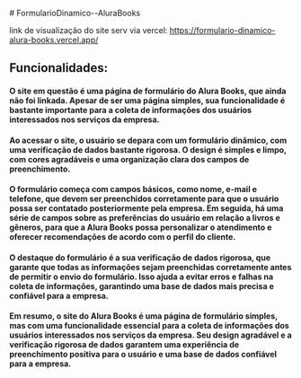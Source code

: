 
#   F o r m u l a r i o D i n a m i c o - - A l u r a B o o k s  <br>

link de visualização do site serv via vercel: https://formulario-dinamico-alura-books.vercel.app/ <br>
 
## Funcionalidades: <br>

#### O site em questão é uma página de formulário do Alura Books, que ainda não foi linkada. Apesar de ser uma página simples, sua funcionalidade é bastante importante para a coleta de informações dos usuários interessados nos serviços da empresa. <br>

#### Ao acessar o site, o usuário se depara com um formulário dinâmico, com uma verificação de dados bastante rigorosa. O design é simples e limpo, com cores agradáveis e uma organização clara dos campos de preenchimento. <br>

#### O formulário começa com campos básicos, como nome, e-mail e telefone, que devem ser preenchidos corretamente para que o usuário possa ser contatado posteriormente pela empresa. Em seguida, há uma série de campos sobre as preferências do usuário em relação a livros e gêneros, para que a Alura Books possa personalizar o atendimento e oferecer recomendações de acordo com o perfil do cliente. <br>

#### O destaque do formulário é a sua verificação de dados rigorosa, que garante que todas as informações sejam preenchidas corretamente antes de permitir o envio do formulário. Isso ajuda a evitar erros e falhas na coleta de informações, garantindo uma base de dados mais precisa e confiável para a empresa. <br>

#### Em resumo, o site do Alura Books é uma página de formulário simples, mas com uma funcionalidade essencial para a coleta de informações dos usuários interessados nos serviços da empresa. Seu design agradável e a verificação rigorosa de dados garantem uma experiência de preenchimento positiva para o usuário e uma base de dados confiável para a empresa.
